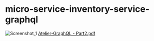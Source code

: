 # micro-service-inventory-service-graphql
![Screenshot_1](https://github.com/user-attachments/assets/17975490-d27b-426a-b5ac-9bd035389bdf)
[Atelier-GraphQL - Part2.pdf](https://github.com/user-attachments/files/17632387/Atelier-GraphQL.-.Part2.pdf)
